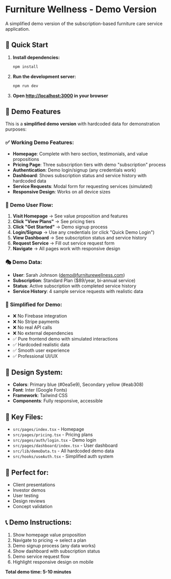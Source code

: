 # Furniture Wellness - Demo Version

A simplified demo version of the subscription-based furniture care service application.

## 🚀 Quick Start

1. **Install dependencies:**
   ```bash
   npm install
   ```

2. **Run the development server:**
   ```bash
   npm run dev
   ```

3. **Open [http://localhost:3000](http://localhost:3000) in your browser**

## 🎯 Demo Features

This is a **simplified demo version** with hardcoded data for demonstration purposes:

### ✅ **Working Demo Features:**
- **Homepage**: Complete with hero section, testimonials, and value propositions
- **Pricing Page**: Three subscription tiers with demo "subscription" process  
- **Authentication**: Demo login/signup (any credentials work)
- **Dashboard**: Shows subscription status and service history with hardcoded data
- **Service Requests**: Modal form for requesting services (simulated)
- **Responsive Design**: Works on all device sizes

### 📱 **Demo User Flow:**
1. **Visit Homepage** → See value proposition and features
2. **Click "View Plans"** → See pricing tiers
3. **Click "Get Started"** → Demo signup process
4. **Login/Signup** → Use any credentials (or click "Quick Demo Login")
5. **View Dashboard** → See subscription status and service history
6. **Request Service** → Fill out service request form
7. **Navigate** → All pages work with responsive design

### 🎭 **Demo Data:**
- **User**: Sarah Johnson (demo@furniturewellness.com)
- **Subscription**: Standard Plan ($89/year, bi-annual service)
- **Status**: Active subscription with completed service history
- **Service History**: 4 sample service requests with realistic data

### 🔧 **Simplified for Demo:**
- ❌ No Firebase integration
- ❌ No Stripe payments  
- ❌ No real API calls
- ❌ No external dependencies
- ✅ Pure frontend demo with simulated interactions
- ✅ Hardcoded realistic data
- ✅ Smooth user experience
- ✅ Professional UI/UX

## 🎨 **Design System:**
- **Colors**: Primary blue (#0ea5e9), Secondary yellow (#eab308)
- **Font**: Inter (Google Fonts)
- **Framework**: Tailwind CSS
- **Components**: Fully responsive, accessible

## 📁 **Key Files:**
- `src/pages/index.tsx` - Homepage
- `src/pages/pricing.tsx` - Pricing plans
- `src/pages/auth/login.tsx` - Demo login
- `src/pages/dashboard/index.tsx` - User dashboard
- `src/lib/demoData.ts` - All hardcoded demo data
- `src/hooks/useAuth.tsx` - Simplified auth system

## 🚀 **Perfect for:**
- Client presentations
- Investor demos  
- User testing
- Design reviews
- Concept validation

## 📞 **Demo Instructions:**
1. Show homepage value proposition
2. Navigate to pricing → select a plan
3. Demo signup process (any data works)
4. Show dashboard with subscription status
5. Demo service request flow
6. Highlight responsive design on mobile

**Total demo time: 5-10 minutes**